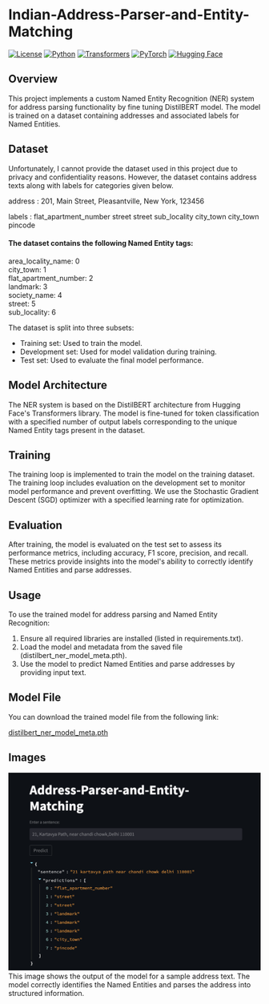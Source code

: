 # Indian-Address-Parser-and-Entity-Matching

[![License](https://img.shields.io/badge/license-MIT-blue.svg)](https://opensource.org/licenses/MIT)
[![Python](https://img.shields.io/badge/python-3.8-blue)](https://www.python.org/)
[![Transformers](https://img.shields.io/badge/transformers-4.28.1-brightgreen)](https://huggingface.co/transformers/)
[![PyTorch](https://img.shields.io/badge/pytorch-2.0.1-brightgreen)](https://pytorch.org/)
[![Hugging Face](https://img.shields.io/badge/huggingface-0.0.17-brightgreen)](https://huggingface.co/)

    


## Overview
This project implements a custom Named Entity Recognition (NER) system for address parsing functionality by fine tuning DistilBERT model. The model is trained on a dataset containing addresses and associated labels for Named Entities.

## Dataset
Unfortunately, I cannot provide the dataset used in this project due to privacy and confidentiality reasons. However, the dataset contains address texts along with labels for categories given below.

address : 201, Main Street, Pleasantville, New York, 123456

labels  : flat_apartment_number street street sub_locality city_town city_town pincode



#### The dataset contains the following Named Entity tags:

area_locality_name: 0  
city_town: 1  
flat_apartment_number: 2  
landmark: 3  
society_name: 4  
street: 5  
sub_locality: 6


The dataset is split into three subsets:

- Training set: Used to train the model.
- Development set: Used for model validation during training.
- Test set: Used to evaluate the final model performance.

## Model Architecture
The NER system is based on the DistilBERT architecture from Hugging Face's Transformers library. The model is fine-tuned for token classification with a specified number of output labels corresponding to the unique Named Entity tags present in the dataset.

## Training
The training loop is implemented to train the model on the training dataset. The training loop includes evaluation on the development set to monitor model performance and prevent overfitting. We use the Stochastic Gradient Descent (SGD) optimizer with a specified learning rate for optimization.

## Evaluation
After training, the model is evaluated on the test set to assess its performance metrics, including accuracy, F1 score, precision, and recall. These metrics provide insights into the model's ability to correctly identify Named Entities and parse addresses.

## Usage
To use the trained model for address parsing and Named Entity Recognition:

1. Ensure all required libraries are installed (listed in requirements.txt).
2. Load the model and metadata from the saved file (distilbert_ner_model_meta.pth).
3. Use the model to predict Named Entities and parse addresses by providing input text.

## Model File
You can download the trained model file from the following link:

[distilbert_ner_model_meta.pth](https://drive.google.com/file/d/1GrFJUBnQY2Rqcqz6bgNvMT-oSCE-brdD/view?usp=sharing)


## Images

![Stream lit](README_images/st_img.png)
This image shows the output of the model for a sample address text. The model correctly identifies the Named Entities and parses the address into structured information.
